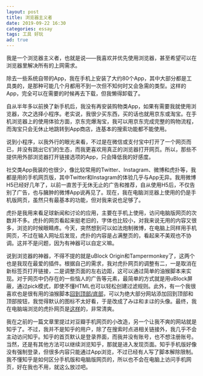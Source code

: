 ```yaml
---
layout: post
title: 浏览器主义者
date: 2019-09-22 16:30
categories: essay
tags: 工具 好玩
ad: true
---
```


我是一个浏览器主义者，也就是说——我喜欢并优先使用浏览器，甚至希望可以在浏览器里解决所有的上网需求。

除去一些系统自带的App，我在手机上安装了大约80个App，其中大部分都是工具类的，是那种可能几个月都用不到一次但不知何时又会急需的类型。这样的App，完全可以在需要的时候再去下载，但我懒得卸载了。

自从半年多以前换了新手机后，我没有再安装购物类App，如果有需要我就使用浏览器，次之选择小程序。老实说，我很少买东西，买的话也就用京东或淘宝。在手机浏览器上的使用体验方面，京东完爆淘宝，我可以用京东完成完整的购物流程，而淘宝只会无休止地跳转到App商店，连基本的搜索功能都不能使用。

说到小程序，以我外行的眼光来看，不过是在微信或支付宝中打开了一个网页而已，并没有跳出它们的生态，而我更喜欢用真正的浏览器打开网页。所以，那些不提供用外部浏览器打开链接选项的App，只会降低我的好感度。

社交类App我装的也很少，像比较常用的Twitter、Instagram、微博和虎扑等，我都是用的手机网页版，其中Twitter和Instagram的体验几乎与App无异。我用微博H5已经好几年了，以前一直苦于无休无止的广告和推荐，自从使用H5后，不仅告别了广告，也与臃肿的微博App说再见了。现在，我在电脑浏览器上使用的仍是手机版网页，虽然只有最基本的功能，但对我来说也足够了。

虎扑是我用来看足球新闻和讨论的应用，主要在手机上使用，访问电脑版网页的次数并不多。虎扑的网页看起来挺老旧的，字体也比较小，对我来说无用的内容又很多，浏览的时候眼睛疼。今天，突然想到可以如法炮制微博，在电脑上同样用手机网页，不过在输入网址后发现，虎扑的内容是占满整页的，看起来不美观也不协调。这并不是问题，因为有神器可以自定义嘛。

说到浏览器的神器，不得不提的就是uBlock Origin和Tampermonkey了，这两个也是我现在最爱的插件。根据自己的需求，我对虎扑网页的调整有二，一是取消在新标签页打开链接，二是调整页面的左右边距，这可以通过简单的油猴脚本来实现。对于网页中仍存在的一些恼人的广告等元素，最简单的方式就是用uBlock屏蔽，通过pick模式，即使不懂HTML也可以轻松创建过滤规则。此外，有一个我很喜欢也是很有用的油猴脚本[回到顶部/底部](https://greasyfork.org/en/scripts/38899-%E5%9B%9E%E5%88%B0%E9%A1%B6%E9%83%A8-%E5%BA%95%E9%83%A8)，可以为绝大部分网站添加回到顶部和顶部按钮，我觉得默认的图标不太好看，于是改成了みほ和まほ的头像。最终，我在电脑端浏览的虎扑网页是[这样](https://i.loli.net/2019/09/22/HNWvrc7KbosjOIu.png)的，非常清爽。

<script src="https://gist.github.com/jubyshu/e1ee537c47dce30647455e859bdc8d77.js"></script>

我在之前的一篇文章里提过对豆瓣手机网页的小改造，另一个让我不爽的网站就是知乎了。不过，我并不是知乎的用户，除了在搜索时点进相关链接外，我几乎不会主动访问知乎。知乎的首页默认是登录界面，而我并没有账号，也不想注册账号。当然，还是有其他方法可以继续浏览知乎，那就是进入发现页面。知乎手机版好像没有强制登录，但很多内容只能通过App浏览，不过已经有人写了脚本解除限制。我不懂知乎是如何区分手机版和电脑版网页的，所以也不会在电脑上访问手机网页，好在我也不用，就这么放过吧。